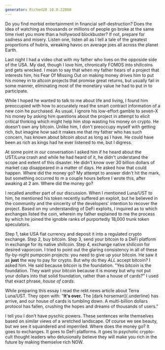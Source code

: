 ```yaml
---
generator: Riched20 10.0.22000
---
```


Do you find morbid entertainment in financial self-destruction? Does the
idea of watching as thousands or millions of people go broke at the same
time rivet you more than a hollywood blockbuster? If not, prepare for
sadness and misery. Listen one, listen all as I tell a tale of the
greatest proportions of hubris, wreaking havoc on average joes all
across the planet Earth.

Last night I had a video chat with my father who lives on the opposide
side of the USA. My dad, though I love him, chronically FOMOS into
shillcoins and gets wrecked. I mean to say that when my father hears of
a project that interests him, his Fear Of Missing Out on making money
drives him to put his money in to altcoin projects that promise great
returns, but usually fail in some manner, eliminating most of the
monetary value he had to put in to participate.

While I hoped he wanted to talk to me about life and living, I found him
preoccupied with how to accurately read the smart contract information
of a new coin he purchased. As usual, I ignore his low-effort gamble to
seven-X his money by asking him questions about the project in attempt
to elicit critical thinking which might help him stop wasting his money
on crypto. He doesn\'t own any bitcoin. Unlike him, I don\'t preoccupy
myself with getting rich, but imagine how sad it makes me that my father
who has such concern, has known about bitcoin about as long as I have.
He could have been as rich as kings had he ever listened to me, but I
digress.

At some point in our conversation I asked him if he heard about the
UST/Luna crash and while he had heard of it, he didn\'t understand the
scope and extent of this disaster. He didn\'t know over 30 billion
dollars of market cap disappeared in a matter of days. He asked how that
could happen. Where did the money go? My attempt to answer didn\'t hit
the mark, but something occurred to m a couple hours before I wrote
this, after awaking at 2 am. Where did the money go?

I recalled another part of our discussion. When I mentioned Luna/UST to
him, he mentioned his token recently suffered an exploit, but he
believed in the community and the sincerity of the developers\'
intention to recover the project. Based on my understanding of DeFi
exploits, I inquired as to which exchanges listed the coin, wherein my
father explained to me the process by which he joined the ignoble ranks
of purportedly 18,000 trunk token speculators.

Step 1, take USA fiat currency and deposit it into a regulated crypto
exchange. Step 2, buy bitcoin. Step 3, send your bitcoin to a DeFi
platform in exchange for its native shillcoin. Step 4, exchange native
shillcoin for desired vaporcoin. I tried to point out the glaring
consistency in all of these fly-by-night pumpcoin projects: you need to
give up your bitcoin. He saw it as **just** the way to pay for crypto.
But why do they *ALL* accept bitcoin? I asked him. He said because
bitcoin is the foundation. \"Yes bitcoin is the foundation. They want
your bitcoin because it is money but why not put your dollars into that
solid foundation, rather than a house of cards?\" I used that exact
phrase, *house of cards*.

While preparing this essay I read the rekt.news article about Terra
Luna/UST. They open with: \"**It\'s over.** The [dark
horseman]{.underline} has arrive, and our house of cards is tumbling
down. A multi-billion dollars protocol has fallen, crushing the hopes
and dreams of thousands of users.\"

I tell you I don\'t have pyschic powers. These sentences write
themselves based on similar views of a wretched landscape. Of course we
see beauty, but we see it squandered and imperriled. Where does the
money go? It goes to exchanges. It goes to DeFi platforms. It goes to
psychotic crypto-cult thought leaders who delusionally believe they will
make you rich in the future by making themselve rich NOW.
